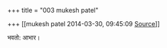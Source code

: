 +++
title = "003 mukesh patel"

+++
[[mukesh patel	2014-03-30, 09:45:09 [Source](https://groups.google.com/g/samskrita/c/xFNgHxt_TW4)]]



भवतो: आभार।

